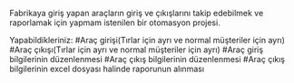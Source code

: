 Fabrikaya giriş yapan araçların giriş ve çıkışlarını takip edebilmek ve raporlamak için yapmam istenilen bir otomasyon projesi.

Yapabildikleriniz:
#Araç girişi(Tırlar için ayrı ve normal müşteriler için ayrı)
#Araç çıkışı(Tırlar için ayrı ve normal müşteriler için ayrı)
#Araç giriş bilgilerinin düzenlenmesi
#Araç çıkış bilgilerinin düzenlenmesi
#Araç çıkış bilgilerinin excel dosyası halinde raporunun alınması
